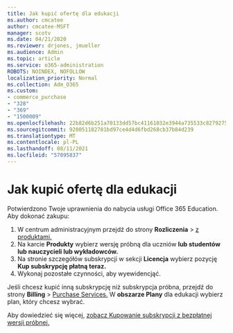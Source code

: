 ```yaml
---
title: Jak kupić ofertę dla edukacji
ms.author: cmcatee
author: cmcatee-MSFT
manager: scotv
ms.date: 04/21/2020
ms.reviewer: drjones, jmueller
ms.audience: Admin
ms.topic: article
ms.service: o365-administration
ROBOTS: NOINDEX, NOFOLLOW
localization_priority: Normal
ms.collection: Adm_O365
ms.custom:
- commerce_purchase
- "328"
- "369"
- "1500009"
ms.openlocfilehash: 22b82d6b251a70133dd57bc41161032e3944a735533c82792756434325aefe5a
ms.sourcegitcommit: 920051182781bd97ce4d4d6fbd268cb37b84d239
ms.translationtype: MT
ms.contentlocale: pl-PL
ms.lasthandoff: 08/11/2021
ms.locfileid: "57895837"
---
```

# <a name="how-to-purchase-an-education-offer"></a>Jak kupić ofertę dla edukacji

Potwierdzono Twoje uprawnienia do nabycia usługi Office 365 Education. Aby dokonać zakupu:
  
1. W centrum administracyjnym przejdź do strony **Rozliczenia** \> [z produktami.](https://go.microsoft.com/fwlink/p/?linkid=842054)
2. Na karcie **Produkty** wybierz wersję próbną dla uczniów **lub studentów lub nauczycieli lub wykładowców.**
3. Na stronie szczegółów subskrypcji w sekcji **Licencja** wybierz pozycję **Kup subskrypcję płatną teraz.**
4. Wykonaj pozostałe czynności, aby wyewidencjąć.

Jeśli chcesz kupić inną subskrypcję niż subskrypcja próbna, przejdź do strony **Billing** \> [Purchase Services.](https://go.microsoft.com/fwlink/p/?linkid=868433) W **obszarze Plany** dla edukacji wybierz plan, który chcesz wybrać.

Aby dowiedzieć się więcej, [zobacz Kupowanie subskrypcji z bezpłatnej wersji próbnej.](https://docs.microsoft.com/microsoft-365/commerce/try-or-buy-microsoft-365#buy-a-subscription-from-your-free-trial)
